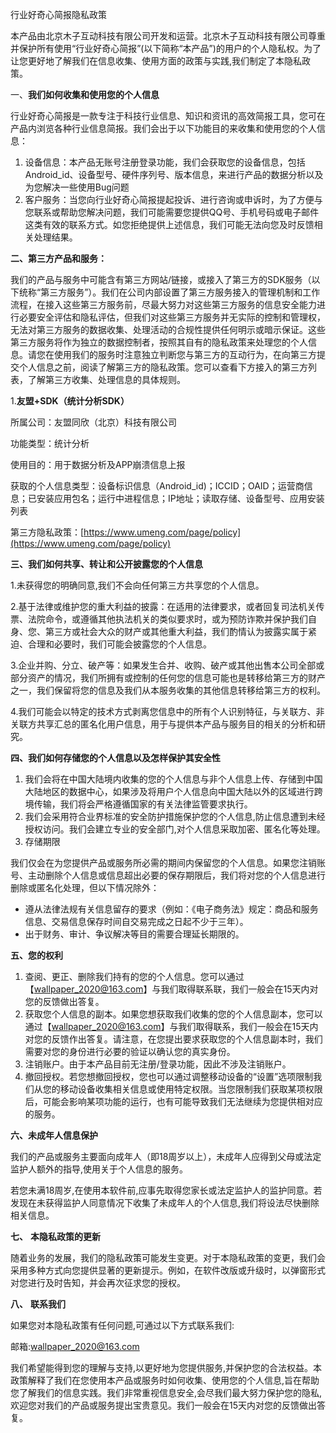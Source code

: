 行业好奇心简报隐私政策

本产品由北京木子互动科技有限公司开发和运营。北京木子互动科技有限公司尊重并保护所有使用“行业好奇心简报”(以下简称“本产品”)的用户的个人隐私权。为了让您更好地了解我们在信息收集、使用方面的政策与实践,我们制定了本隐私政策。

一、**我们如何收集和使用您的个人信息**

行业好奇心简报是一款专注于科技行业信息、知识和资讯的高效简报工具，您可在产品内浏览各种行业信息简报。我们会出于以下功能目的来收集和使用您的个人信息：

1. 设备信息：本产品无账号注册登录功能，我们会获取您的设备信息，包括Android_id、设备型号、硬件序列号、版本信息，来进行产品的数据分析以及为您解决一些使用Bug问题
2. 客户服务：当您向行业好奇心简报提起投诉、进行咨询或申诉时，为了方便与您联系或帮助您解决问题，我们可能需要您提供QQ号、手机号码或电子邮件这类有效的联系方式。如您拒绝提供上述信息，我们可能无法向您及时反馈相关处理结果。

**二、第三方产品和服务：**

我们的产品与服务中可能含有第三方网站/链接，或接入了第三方的SDK服务（以下统称“第三方服务”）。我们在公司内部设置了第三方服务接入的管理机制和工作流程，在接入这些第三方服务前，尽最大努力对这些第三方服务的信息安全能力进行必要安全评估和隐私评估，但我们对这些第三方服务并无实际的控制和管理权，无法对第三方服务的数据收集、处理活动的合规性提供任何明示或暗示保证。这些第三方服务将作为独立的数据控制者，按照其自有的隐私政策来处理您的个人信息。请您在使用我们的服务时注意独立判断您与第三方的互动行为，在向第三方提交个人信息之前，阅读了解第三方的隐私政策。您可以查看下方接入的第三方列表，了解第三方收集、处理信息的具体规则。

1.**友盟+SDK（统计分析SDK）**

所属公司：友盟同欣（北京）科技有限公司

功能类型：统计分析

使用目的：用于数据分析及APP崩溃信息上报

获取的个人信息类型：设备标识信息（Android_id)；ICCID；OAID；运营商信息；已安装应用包名；运行中进程信息；IP地址；读取存储、设备型号、应用安装列表

第三方隐私政策：[https://www.umeng.com/page/policy](https://www.umeng.com/page/policy)

**三、我们如何共享、转让和公开披露您的个人信息**

1.未获得您的明确同意,我们不会向任何第三方共享您的个人信息。

2.基于法律或维护您的重大利益的披露：在适用的法律要求，或者回复司法机关传票、法院命令，或遵循其他执法机关的类似要求时，或为预防诈欺并保护我们自身、您、第三方或社会大众的财产或其他重大利益，我们酌情认为披露实属于紧迫、合理和必要时，我们可能会披露您的个人信息。

3.企业并购、分立、破产等：如果发生合并、收购、破产或其他出售本公司全部或部分资产的情况，我们所拥有或控制的任何您的信息可能也是转移给第三方的财产之一，我们保留将您的信息及我们从本服务收集的其他信息转移给第三方的权利。

4.我们可能会以特定的技术方式剥离您信息中的所有个人识别特征，与关联方、非关联方共享汇总的匿名化用户信息，用于与提供本产品与服务目的相关的分析和研究。

**四、我们如何存储您的个人信息以及怎样保护其安全性**

1. 我们会将在中国大陆境内收集的您的个人信息与非个人信息上传、存储到中国大陆地区的数据中心，如果涉及将用户个人信息向中国大陆以外的区域进行跨境传输，我们将会严格遵循国家的有关法律监管要求执行。
2. 我们会采用符合业界标准的安全防护措施保护您的个人信息,防止信息遭到未经授权访问。我们会建立专业的安全部门,对个人信息采取加密、匿名化等处理。
3. 存储期限

我们仅会在为您提供产品或服务所必需的期间内保留您的个人信息。如果您注销账号、主动删除个人信息或信息超出必要的保存期限后，我们将对您的个人信息进行删除或匿名化处理，但以下情况除外：

* 遵从法律法规有关信息留存的要求（例如：《电子商务法》规定：商品和服务信息、交易信息保存时间自交易完成之日起不少于三年）。
* 出于财务、审计、争议解决等目的需要合理延长期限的。

**五、您的权利**

1. 查阅、更正、删除我们持有的您的个人信息。您可以通过【wallpaper_2020@163.com】与我们取得联系联，我们一般会在15天内对您的反馈做出答复。
2. 获取您个人信息的副本。如果您想获取我们收集的您的个人信息副本，您可以通过【wallpaper_2020@163.com】与我们取得联系，我们一般会在15天内对您的反馈作出答复。请注意，在您提出要求获取您的个人信息副本时，我们需要对您的身份进行必要的验证以确认您的真实身份。
3. 注销账户。由于本产品目前无注册/登录功能，因此不涉及注销账户。
4. 撤回授权。若您想撤回授权，您也可以通过调整移动设备的“设置”选项限制我们从您的移动设备收集相关信息或使用特定权限。当您限制我们获取某项权限后，可能会影响某项功能的运行，也有可能导致我们无法继续为您提供相对应的服务。

**六、未成年人信息保护**

我们的产品或服务主要面向成年人（即18周岁以上），未成年人应得到父母或法定监护人额外的指导,使用关于个人信息的服务。

若您未满18周岁,在使用本软件前,应事先取得您家长或法定监护人的监护同意。若发现在未获得监护人同意情况下收集了未成年人的个人信息,我们将设法尽快删除相关信息。

**七、** **本隐私政策的更新**

随着业务的发展，我们的隐私政策可能发生变更。对于本隐私政策的变更，我们会采用多种方式向您提供显著的更新提示。例如，在软件改版或升级时，以弹窗形式对您进行及时告知，并会再次征求您的授权。

**八、** **联系我们**

如果您对本隐私政策有任何问题,可通过以下方式联系我们:

邮箱:wallpaper_2020@163.com

我们希望能得到您的理解与支持,以更好地为您提供服务,并保护您的合法权益。本政策解释了我们在您使用本产品或服务时如何收集、使用您的个人信息,旨在帮助您了解我们的信息实践。我们非常重视信息安全,会尽我们最大努力保护您的隐私,欢迎您对我们的产品或服务提出宝贵意见。我们一般会在15天内对您的反馈做出答复。
